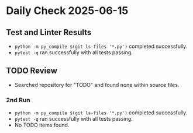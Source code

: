 # Daily Check 2025-06-15

## Test and Linter Results
- `python -m py_compile $(git ls-files '*.py')` completed successfully.
- `pytest -q` ran successfully with all tests passing.

## TODO Review
- Searched repository for "TODO" and found none within source files.


### 2nd Run
- `python -m py_compile $(git ls-files '*.py')` completed successfully.
- `pytest -q` ran successfully with all tests passing.
- No TODO items found.
